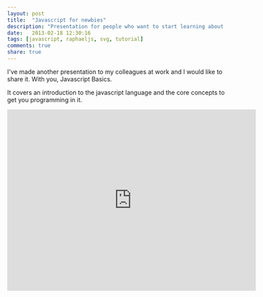 ```yaml
---
layout: post
title:  "Javascript for newbies"
description: "Presentation for people who want to start learning about JS"
date:   2013-02-18 12:30:16
tags: [javascript, raphaeljs, svg, tutorial]
comments: true
share: true
---
```


I've made another presentation to my colleagues at work and I would like to share it. With you, Javascript Basics.

It covers an introduction to the javascript language and the core concepts to get you programming in it.

<iframe allowfullscreen="" frameborder="0" height="420" mozallowfullscreen="" scrolling="no" src="http://www.rvl.io/talabes/javascript-basics/embed" webkitallowfullscreen="" width="576"></iframe>